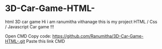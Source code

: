 # 3D-Car-Game-HTML-
html 3D car game 
Hi i am ranumitha vithanage this is my project
HTML / Css / Javascript Car game !!!

Open CMD
Copy code: https://github.com/Ranumitha/3D-Car-Game-HTML-.git
Paste this link CMD
